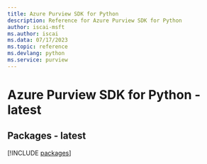 ```yaml
---
title: Azure Purview SDK for Python
description: Reference for Azure Purview SDK for Python
author: iscai-msft
ms.author: iscai
ms.data: 07/17/2023
ms.topic: reference
ms.devlang: python
ms.service: purview
---
```

# Azure Purview SDK for Python - latest
## Packages - latest
[!INCLUDE [packages](purview-index.md)]